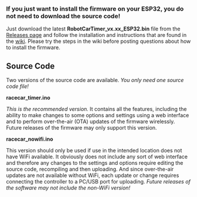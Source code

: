 ### If you just want to install the firmware on your ESP32, you do not need to download the source code!
Just download the latest **RobotCarTimer_vx.xx_ESP32.bin** file from the [Releases page](https://github.com/Resinchem/Robot-Car-Timer/releases) and follow the installation and instructions that are found in the [wiki](https://github.com/Resinchem/Robot-Car-Timer/wiki).  Please try the steps in the wiki before posting questions about how to install the firmware.

## Source Code
Two versions of the source code are available.  _You only need one source code file!_

**racecar_timer.ino**

_This is the recommended version._ It contains all the features, including the ability to make changes to some options and settings using a web interface and to perform over-the-air (OTA) updates of the firmware wirelessly.  Future releases of the firmware may only support this version.

**racecar_nowifi.ino**

This version should only be used if use in the intended location does not have WiFi available.  It obviously does not include any sort of web interface and therefore any changes to the settings and options require editing the source code, recompiling and then uploading.  And since over-the-air updates are not available without WiFi, each update or change requires connecting the controller to a PC/USB port for uploading.  _Future releases of the software may not include the non-WiFi version!_

